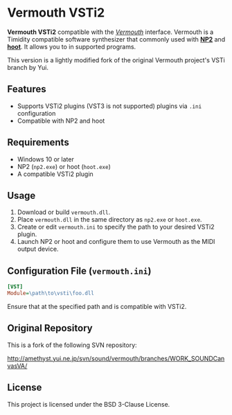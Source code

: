 # Vermouth VSTi2

**Vermouth VSTi2** compatible with the *[Vermouth](http://retropc.net/yui/hoot/)* interface.
Vermouth is a Timidity compatible software synthesizer that commonly used with **[NP2](https://www.yui.ne.jp/np2/)** and **[hoot](http://dmpsoft.s17.xrea.com/hoot)**.
It allows you to in supported programs.

This version is a lightly modified fork of the original Vermouth project's VSTi branch by Yui.

## Features

- Supports VSTi2 plugins (VST3 is not supported) plugins via `.ini` configuration
- Compatible with NP2 and hoot

## Requirements

- Windows 10 or later
- NP2 (`np2.exe`) or hoot (`hoot.exe`)
- A compatible VSTi2 plugin

## Usage

1. Download or build `vermouth.dll`.
2. Place `vermouth.dll` in the same directory as `np2.exe` or `hoot.exe`.
3. Create or edit `vermouth.ini` to specify the path to your desired VSTi2 plugin.
4. Launch NP2 or hoot and configure them to use Vermouth as the MIDI output device.

## Configuration File (`vermouth.ini`)

```ini
[VST]
Module=\path\to\vsti\foo.dll
```

Ensure that at the specified path and is compatible with VSTi2.

## Original Repository

This is a fork of the following SVN repository:

http://amethyst.yui.ne.jp/svn/sound/vermouth/branches/WORK_SOUNDCanvasVA/

## License

This project is licensed under the BSD 3-Clause License.

